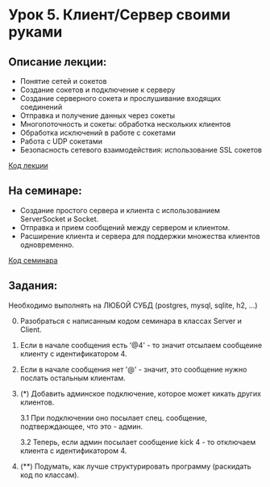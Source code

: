 # Урок 5. Клиент/Сервер своими руками

## Описание лекции:

- Понятие сетей и сокетов
- Создание сокетов и подключение к серверу
- Создание серверного сокета и прослушивание входящих соединений
- Отправка и получение данных через сокеты
- Многопоточность и сокеты: обработка нескольких клиентов
- Обработка исключений в работе с сокетами
- Работа с UDP сокетами
- Безопасность сетевого взаимодействия: использование SSL сокетов

[Код лекции](https://github.com/MikhailAkulov/Java_Junior/tree/main/src/main/java/ru/gb/examples/Example_5/Lecture)

## На семинаре:

- Создание простого сервера и клиента с использованием ServerSocket и Socket.
- Отправка и прием сообщений между сервером и клиентом.
- Расширение клиента и сервера для поддержки множества клиентов одновременно.

[Код семинара](https://github.com/MikhailAkulov/Java_Junior/tree/main/src/main/java/ru/gb/examples/Example_5/Seminar)

## Задания:

Необходимо выполнять на ЛЮБОЙ СУБД (postgres, mysql, sqlite, h2, ...)

0. Разобраться с написанным кодом семинара в классах Server и Client.
1. Если в начале сообщения есть '@4' - то значит отсылаем сообщеине клиенту с идентификатором 4.
2. Если в начале сообщения нет '@' - значит, это сообщение нужно послать остальным клиентам. 
3. (*) Добавить админское подключение, которое может кикать других клиентов. 

    3.1 При подключении оно посылает спец. сообщение, подтверждающее, что это - админ. 

    3.2 Теперь, если админ посылает сообщение kick 4 - то отключаем клиента с идентификатором 4. 
4. (**) Подумать, как лучше структурировать программу (раскидать код по классам).